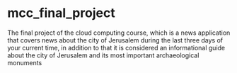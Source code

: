 # mcc_final_project
The final project of the cloud computing course, which is a news application that covers news about the city of Jerusalem during the last three days of your current time, in addition to that it is considered an informational guide about the city of Jerusalem and its most important archaeological monuments
